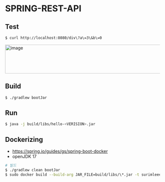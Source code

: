 # SPRING-REST-API

## Test
```bash
$ curl http://localhost:8080/div\?a\=3\&b\=0
```
<img width="739" height="94" alt="image" src="https://github.com/user-attachments/assets/261a7039-6b0e-486b-b878-bbc277877f46" />


## Build
```bash
$ ./gradlew bootJar
```

## Run
```bash
$ java -j build/libs/hello-<VERISION>.jar
```

## Dockerizing
- https://spring.io/guides/gs/spring-boot-docker
- openJDK 17
```bash
# 빌드
$ ./gradlew clean bootJar
$ sudo docker build --build-arg JAR_FILE=build/libs/\*.jar -t surimleeee/hello-api:0.3.0 .
